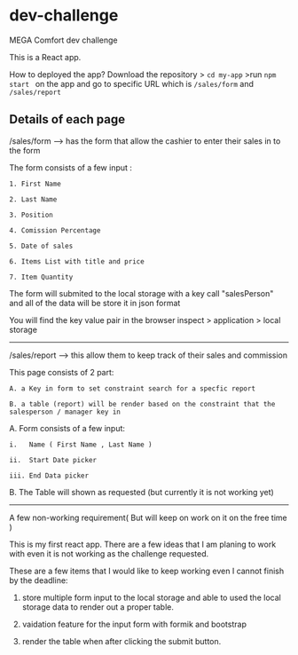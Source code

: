 # dev-challenge
MEGA Comfort dev challenge

This is a React app. 

How to deployed the app? 
Download the repository > `cd my-app` >run `npm start ` on the app and go to specific URL which is `/sales/form` and `/sales/report` 


Details of each page 
---------------------

/sales/form --> has the form that allow the cashier to enter their sales in to the form  

The form consists of a few input : 

    1. First Name  

    2. Last Name  

    3. Position   

    4. Comission Percentage 

    5. Date of sales   

    6. Items List with title and price   

    7. Item Quantity   

The form will submited to the local storage with a key call "salesPerson" and all of the data will be store it in json format 

You will find the key value pair in the browser inspect > application > local storage 

--------------------------------------------------------

/sales/report --> this allow them to keep track of their sales and commission  

This page consists of 2 part:    

    A. a Key in form to set constraint search for a specfic report  

    B. a table (report) will be render based on the constraint that the salesperson / manager key in   

A. Form consists of a few input:  

    i.   Name ( First Name , Last Name ) 

    ii.  Start Date picker   

    iii. End Data picker  

B. The Table will shown as requested (but currently it is not working yet)

--------------------------------------------------------
A few non-working requirement( But will keep on work on it on the free time )

This is my first react app. There are a few ideas that I am planing to work with even it is not working as the challenge requested. 

These are a few items that I would like to keep working even I cannot finish by the deadline: 

1. store multiple form input to the local storage and able to used the local storage data to render out a proper table.

2. vaidation feature for the input form with formik and bootstrap 

3. render the table when after clicking the submit button. 


  



